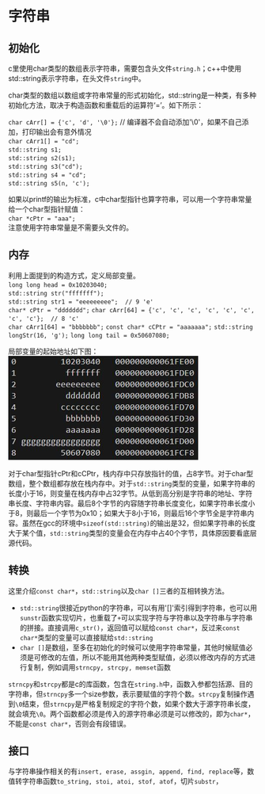 # 字符串
  
## 初始化 
c里使用char类型的数组表示字符串，需要包含头文件`string.h`；c++中使用std::string表示字符串，在头文件`string`中。
  
char类型的数组以数组或字符串常量的形式初始化，std::string是一种类，有多种初始化方法，取决于构造函数和重载后的运算符‘=’。如下所示：
  
`char cArr[] = {'c', 'd', '\0'};`  // 编译器不会自动添加'\0'，如果不自己添加，打印输出会有意外情况  
`char cArr1[] = "cd";`  
`std::string s1;`  
`std::string s2(s1);`  
`std::string s3("cd");`  
`std::string s4 = "cd";`  
`std::string s5(n, 'c');`  
  
如果以printf的输出为标准，c中char型指针也算字符串，可以用一个字符串常量给一个char型指针赋值：  
`char *cPtr = "aaa";`  
注意使用字符串常量是不需要头文件的。
  
## 内存  
利用上面提到的构造方式，定义局部变量。  
`long long head = 0x10203040;`  
`std::string str("fffffff");`  
`std::string str1 = "eeeeeeeee";  // 9 'e'`  
`char* cPtr = "ddddddd";`
`char cArr[64] = {'c', 'c', 'c', 'c', 'c', 'c', 'c', 'c'};  // 8 'c'`  
`char cArr1[64] = "bbbbbbb";`
`const char* cCPtr = "aaaaaaa";`
`std::string longStr(16, 'g');`
`long long tail = 0x50607080;`  

局部变量的起始地址如下图：![字符串内存](pic/string_memory.JPG)
  
对于char型指针cPtr和cCPtr，栈内存中只存放指针的值，占8字节。对于char型数组，整个数组都存放在栈内存中。对于`std::string`类型的变量，如果字符串的长度小于16，则变量在栈内存中占32字节。从低到高分别是字符串的地址、字符串长度、字符串内容。最后8个字节的内容随字符串长度变化，如果字符串长度小于8，则最后一个字节为0x10；如果大于8小于16，则最后16个字节全是字符串内容。虽然在gcc的环境中`sizeof(std::string)`的输出是32，但如果字符串的长度大于某个值，`std::string`类型的变量会在内存中占40个字节，具体原因要看底层源代码。
  
## 转换
  
这里介绍`const char*`，`std::string`以及`char []`三者的互相转换方法。
- `std::string`很接近python的字符串，可以有用'[]'索引得到字符串，也可以用`sunstr`函数实现切片，也重载了`+`可以实现字符与字符串以及字符串与字符串的拼接。直接调用`c_str()`，返回值可以赋给`const char*`，反过来`const char*`类型的变量可以直接赋给`std::string`
- `char []`是数组，至多在初始化的时候可以使用字符串常量，其他时候赋值必须是可修改的左值，所以不能用其他两种类型赋值，必须以修改内存的方式进行复制，例如调用`strncpy, strcpy, memset`函数
  
`strncpy`和`strcpy`都是c的库函数，包含在`string.h`中，函数入参都包括源、目的字符串，但`strncpy`多一个size参数，表示要赋值的字符个数。`strcpy`复制操作遇到`\0`结束，但`strncpy`是严格复制规定的字符个数，如果个数大于源字符串长度，就会填充`\0`。两个函数都必须是传入的源字符串必须是可以修改的，即为`char*`，不能是`const char*`，否则会有段错误。
## 接口
  
与字符串操作相关的有`insert, erase, assgin, append, find, replace`等，数值转字符串函数`to_string, stoi, atoi, stof, atof`，切片`substr`，